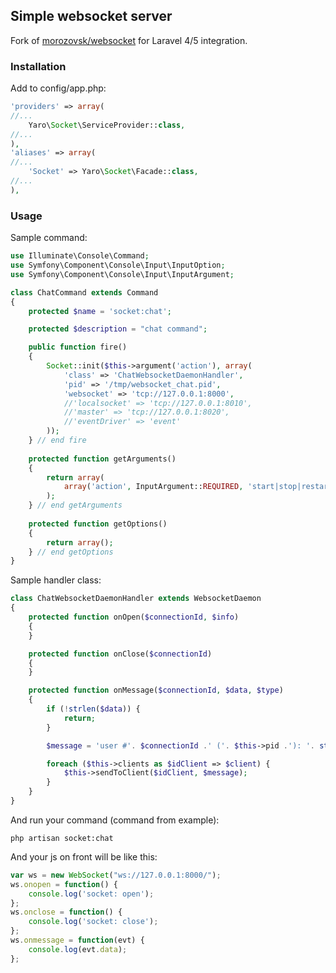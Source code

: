## Simple websocket server

Fork of [morozovsk/websocket](https://github.com/morozovsk/websocket) for Laravel 4/5 integration.

### Installation
Add to config/app.php:
```php
'providers' => array(
//...
    Yaro\Socket\ServiceProvider::class,
//...
),
'aliases' => array(
//...
    'Socket' => Yaro\Socket\Facade::class,
//...
),
```

### Usage
Sample command:

```php
use Illuminate\Console\Command;
use Symfony\Component\Console\Input\InputOption;
use Symfony\Component\Console\Input\InputArgument;

class ChatCommand extends Command 
{
    protected $name = 'socket:chat';

    protected $description = "chat command";

    public function fire()
    {
        Socket::init($this->argument('action'), array(
            'class' => 'ChatWebsocketDaemonHandler',
            'pid' => '/tmp/websocket_chat.pid',
            'websocket' => 'tcp://127.0.0.1:8000',
            //'localsocket' => 'tcp://127.0.0.1:8010',
            //'master' => 'tcp://127.0.0.1:8020',
            //'eventDriver' => 'event'
        ));
    } // end fire
    
    protected function getArguments()
    {
        return array(
            array('action', InputArgument::REQUIRED, 'start|stop|restart'),
        );
    } // end getArguments
    
    protected function getOptions()
    {
        return array();
    } // end getOptions
}
```


Sample handler class:
```php
class ChatWebsocketDaemonHandler extends WebsocketDaemon
{
    protected function onOpen($connectionId, $info)
    {
    }

    protected function onClose($connectionId) 
    {
    }

    protected function onMessage($connectionId, $data, $type)
    {
        if (!strlen($data)) {
            return;
        }

        $message = 'user #'. $connectionId .' ('. $this->pid .'): '. strip_tags($data);

        foreach ($this->clients as $idClient => $client) {
            $this->sendToClient($idClient, $message);
        }
    }
}
```


And run your command (command from example):
```shell
php artisan socket:chat
```


And your js on front will be like this:
```javascript
var ws = new WebSocket("ws://127.0.0.1:8000/");
ws.onopen = function() { 
    console.log('socket: open');
};
ws.onclose = function() { 
    console.log('socket: close');
};
ws.onmessage = function(evt) { 
    console.log(evt.data);
};
```
